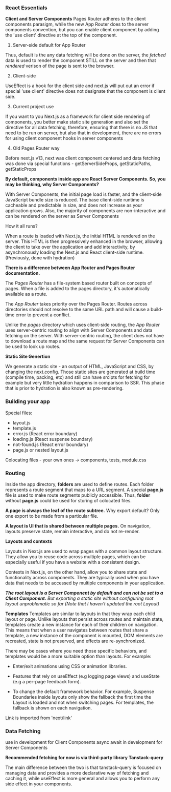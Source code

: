 ### React Essentials

**Client and Server Components**
Pages Router adheres to the client components parasigm, while the new App Router does to the server components convention, but you can enable client component by adding the 'use client' directive at the top of the component.

1. Server-side default for App Router

Thus, default is the any data fetching will be done on the server, the *fetched* data is used to render the component STILL on the server and then that *rendered* verison of the page is sent to the browser.

2. Client-side

UseEffect is a hook for the client side and next.js will put out an error if special 'use client' directive does not designate that the component is client side.

3. Current project use

If you want to you Next.js as a framework for client side rendering of components, you better make static site generation and also set the directive for all data fetching, therefore, ensuring that there is no JS that need to be run on server, but also that in development, there are no errors for using client component hooks in server components

4. Old Pages Router way

Before next.js v13, next was client component centered and data fetching was done via special functions - getServerSideProps, getStaticPaths, getStaticProps

**By default, components inside app are React Server Components. So, you may be thinking, why Server Components?** 

With Server Components, the initial page load is faster, and the client-side JavaScript bundle size is reduced. The base client-side runtime is cacheable and predictable in size, and does not increase as your application grows. Also, the majority of components are non-interactive and can be rendered on the server as Server Components

How it all runs?

When a route is loaded with Next.js, the initial HTML is rendered on the server. This HTML is then progressively enhanced in the browser, allowing the client to take over the application and add interactivity, by asynchronously loading the Next.js and React client-side runtime. (Previously, done with hydration)

**There is a difference between App Router and Pages Router documentation.**

The *Pages Router* has a file-system based router built on concepts of pages. When a file is added to the pages directory, it's automatically available as a route. 

The *App Router* takes priority over the Pages Router. Routes across directories should not resolve to the same URL path and will cause a build-time error to prevent a conflict.

Unlike the *pages* directory which uses client-side routing, the *App Router* uses server-centric routing to align with Server Components and data fetching on the server. With server-centric routing, the client does not have to download a route map and the same request for Server Components can be used to look up routes.

**Static Site Genertion**

We generate a static site - an output of HTML, JavaScript and CSS, by changing the next.config. Those static sites are generated at build time (compile time, packing, etc) and still can have srcipts for fetching for example but very little hydration happens in comparison to SSR. 
This phase that is prior to hydration is also known as pre-rendering.


### Building your app

Special files:
- layout.js
- template.js
- error.js (React error boundary)
- loading.js (React suspense boundary)
- not-found.js (React error boundary)
- page.js or nested layout.js

Colocating files - your own ones -> components, tests, module.css

### Routing
Inside the app directory, **folders** are used to define routes. Each folder represents a route segment that maps to a URL segment. 
A special **page.js** file is used to make route segments publicly accessible.
Thus, **folder** without **page.js** could be used for storing of colocated files.

**A page is always the leaf of the route subtree.**
    Why export default?  Only one export to be made from a particular file.

**A layout is UI that is shared between multiple pages.**
    On navigation, layouts preserve state, remain interactive, and do not re-render.

**Layouts and contexts**

Layouts in Next.js are used to wrap pages with a common layout structure. They allow you to reuse code across multiple pages, which can be especially useful if you have a website with a consistent design.

Contexts in Next.js, on the other hand, allow you to share state and functionality across components. They are typically used when you have data that needs to be accessed by multiple components in your application.

***The root layout is a Server Component by default and can not be set to a Client Component.*** *But exporting a static site without configuring root layout unproblematic so far (Note that I haven't updated the root Layout)* 

**Templates**
Templates are similar to layouts in that they wrap each child layout or page. Unlike layouts that persist across routes and maintain state, templates create a new instance for each of their children on navigation. This means that when a user navigates between routes that share a template, a new instance of the component is mounted, DOM elements are recreated, state is not preserved, and effects are re-synchronized.

There may be cases where you need those specific behaviors, and templates would be a more suitable option than layouts. For example:

- Enter/exit animations using CSS or animation libraries.

- Features that rely on useEffect (e.g logging page views) and useState (e.g a per-page feedback form).

- To change the default framework behavior. For example, Suspense Boundaries inside layouts only show the fallback the first time the Layout is loaded and not when switching pages. For templates, the fallback is shown on each navigation.

Link is imported from 'next/link'

### Data Fetching

use in development for Client Components
async await in development for Server Components

**Recommended fetching for now is via third-party library Tanstack-query**

The main difference between the two is that tanstack-query is focused on managing data and provides a more declarative way of fetching and caching it, while useEffect is more general and allows you to perform any side effect in your components.